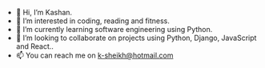 - 👋 Hi, I’m Kashan.
- 👀 I’m interested in coding, reading and fitness.
- 🌱 I’m currently learning software engineering using Python.
- 💞️ I’m looking to collaborate on projects using Python, Django, JavaScript and React..
- 📫 You can reach me on k-sheikh@hotmail.com

<!---
k-sheikh/k-sheikh is a ✨ special ✨ repository because its `README.md` (this file) appears on your GitHub profile.
You can click the Preview link to take a look at your changes.
--->
